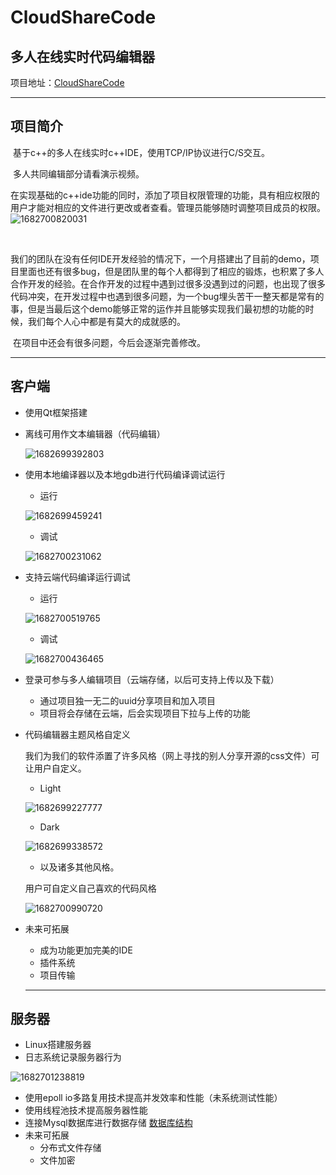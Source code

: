# CloudShareCode
## 多人在线实时代码编辑器

项目地址：[CloudShareCode](https://github.com/GnoCiYeH/CloudShareCode.git)

---

## 项目简介

​	基于c++的多人在线实时c++IDE，使用TCP/IP协议进行C/S交互。

​	多人共同编辑部分请看演示视频。

​	在实现基础的c++ide功能的同时，添加了项目权限管理的功能，具有相应权限的用户才能对相应的文件进行更改或者查看。管理员能够随时调整项目成员的权限。
![1682700820031](https://github.com/GnoCiYeH/CloudShareCode/blob/main/README_IMAGE/1682700820031.png)

​	

​	我们的团队在没有任何IDE开发经验的情况下，一个月搭建出了目前的demo，项目里面也还有很多bug，但是团队里的每个人都得到了相应的锻炼，也积累了多人合作开发的经验。在合作开发的过程中遇到过很多没遇到过的问题，也出现了很多代码冲突，在开发过程中也遇到很多问题，为一个bug埋头苦干一整天都是常有的事，但是当最后这个demo能够正常的运作并且能够实现我们最初想的功能的时候，我们每个人心中都是有莫大的成就感的。

​	在项目中还会有很多问题，今后会逐渐完善修改。

---

## 客户端

- 使用Qt框架搭建

- 离线可用作文本编辑器（代码编辑）

  ![1682699392803](.\README_IMAGE\1682699392803.png)

- 使用本地编译器以及本地gdb进行代码编译调试运行

  - 运行

  ![1682699459241](.\README_IMAGE\1682699459241.png)

  - 调试

  ![1682700231062](.\README_IMAGE\1682700231062.png)

- 支持云端代码编译运行调试

  - 运行

  ![1682700519765](.\README_IMAGE\1682700519765.png)

  - 调试

  ![1682700436465](.\README_IMAGE\1682700436465.png)

- 登录可参与多人编辑项目（云端存储，以后可支持上传以及下载）

  - 通过项目独一无二的uuid分享项目和加入项目
  - 项目将会存储在云端，后会实现项目下拉与上传的功能

- 代码编辑器主题风格自定义

  我们为我们的软件添置了许多风格（网上寻找的别人分享开源的css文件）可让用户自定义。

  - Light

  ![1682699227777](.\README_IMAGE\1682699227777.png)

  - Dark

  ![1682699338572](.\README_IMAGE\1682699338572.png)

  - 以及诸多其他风格。

  

  用户可自定义自己喜欢的代码风格

  ![1682700990720](.\README_IMAGE\1682700990720.png)

- 未来可拓展
  - 成为功能更加完美的IDE
  - 插件系统
  - 项目传输
  
  ---

## 服务器

- Linux搭建服务器
- 日志系统记录服务器行为

![1682701238819](.\README_IMAGE\1682701238819.png)

- 使用epoll io多路复用技术提高并发效率和性能（未系统测试性能）
- 使用线程池技术提高服务器性能
- 连接Mysql数据库进行数据存储  [数据库结构](https://github.com/GnoCiYeH/CloudShareCode/blob/main/Server/CloudSharedCoing%20%20Mysql%20%E8%A1%A8%E7%BB%93%E6%9E%84.md)
- 未来可拓展
  - 分布式文件存储
  - 文件加密
